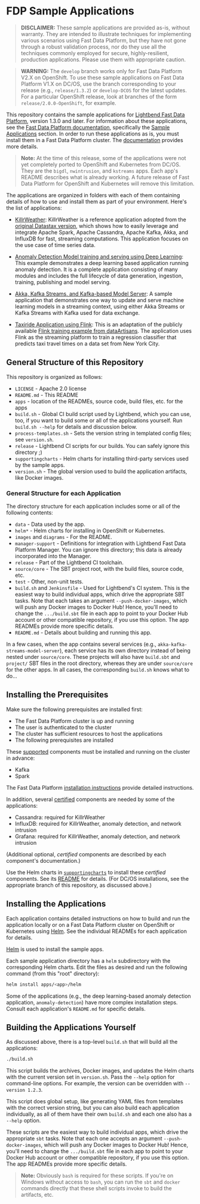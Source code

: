 # FDP Sample Applications

> **DISCLAIMER:** These sample applications are provided as-is, without warranty. They are intended to illustrate techniques for implementing various scenarios using Fast Data Platform, but they have not gone through a robust validation process, nor do they use all the techniques commonly employed for secure, highly-resilient, production applications. Please use them with appropriate caution.

> **WARNING:** The `develop` branch works only for Fast Data Platform V2.X on OpenShift. To use these sample applications on Fast Data Platform V1.X on DC/OS, use the branch corresponding to your release (e.g., `release/1.3.2`) or `develop-DCOS` for the latest updates. For a particular OpenShift release, look at branches of the form `release/2.0.0-OpenShift`, for example.

This repository contains the sample applications for [Lightbend Fast Data Platform](https://www.lightbend.com/products/fast-data-platform), version 1.3.0 and later. For information about these applications, see the [Fast Data Platform documentation](https://developer.lightbend.com/docs/fast-data-platform/current/), specifically the [Sample Applications](https://developer.lightbend.com/docs/fast-data-platform/current/#sample-apps) section. In order to run these applications as is, you must install them in a Fast Data Platform cluster. The [documentation](https://developer.lightbend.com/docs/fast-data-platform/current/) provides more details.

> **Note:** At the time of this release, some of the applications were not yet completely ported to OpenShift and Kubernetes from DC/OS. They are the `bigdl`, `nwintrusion`, and `kstreams` apps. Each app's README describes what is already working. A future release of Fast Data Platform for OpenShift and Kubernetes will remove this limitation.

The applications are organized in folders with each of them containing details of how to use and install them as part of your environment. Here's the list of applications:

* [KillrWeather](apps/killrweather/README.md): KillrWeather is a reference application adopted from the [original Datastax version](https://github.com/killrweather/killrweather), which shows how to easily leverage and integrate Apache Spark, Apache Cassandra, Apache Kafka, Akka, and InfluxDB for fast, streaming computations. This application focuses on the use case of time series data.

* [Anomaly Detection Model training and serving using Deep Learning](apps/anomaly-detection/README.md): This example demonstrates a deep learning based application running anomaly detection. It is a complete application consisting of many modules and includes the full lifecycle of data generation, ingestion, training, publishing and model serving.

* [Akka, Kafka Streams, and Kafka-based Model Server](apps/akka-kafka-streams-model-server/README.md): A sample application that demonstrates one way to update and serve machine learning models in a streaming context, using either Akka Streams or Kafka Streams with Kafka used for data exchange.

<!--
* [Network Intrusion](apps/nwintrusion/README.md): A network intrusion detector application that ingests network traffic data from Kafka and runs an online clustering algorithm using Spark Streaming to detect anomalies.

* [VGG Training on CIFAR-10 data using BigDL](apps/bigdl/README.md): This is a demonstration of using a Spark based deep learning library on Fast Data Platform. We use [Intel BigDL](https://github.com/intel-analytics/BigDL) library and train a VGG Network on CIFAR-10 data set.
-->

* [Taxiride Application using Flink](apps/flink/README.md): This is an adaptation of the publicly available [Flink training example from dataArtisans](http://training.data-artisans.com/). The application uses Flink as the streaming platform to train a regression classifier that predicts taxi travel times on a data set from New York City.

<!--
* [Processing Web Logs with Kafka Streams](apps/kstream/README.md): This example uses the Kafka Streams APIs to process weblogs. It shows the power of both the higher level DSLs as well as the lower level Processor based APIs.
-->

## General Structure of this Repository

This repository is organized as follows:

* `LICENSE` - Apache 2.0 license
* `README.md` - This README
* `apps` - location of the READMEs, source code, build files, etc. for the apps
* `build.sh` - Global CI build script used by Lightbend, which you can use, too, if you want to build some or all of the applications yourself. Run `build.sh --help` for details and discussion below.
* `process-templates.sh` - Sets the version string in templated config files; see `version.sh`.
* `release` - Lightbend CI scripts for our builds. You can safely ignore this directory ;)
* `supportingcharts` - Helm charts for installing third-party services used by the sample apps.
* `version.sh` - The global version used to build the application artifacts, like Docker images.

### General Structure for each Application

The directory structure for each application includes some or all of the following contents:

* `data` - Data used by the app.
* `helm*` - Helm charts for installing in OpenShift or Kubernetes.
* `images` and `diagrams` - For the README.
* `manager-support` - Definitions for integration with Lightbend Fast Data Platform Manager. You can ignore this directory; this data is already incorporated into the Manager.
* `release` - Part of the Lightbend CI toolchain.
* `source/core` - The SBT project root, with the build files, source code, etc.
* `test` - Other, non-unit tests.
* `build.sh` and `Jenkinsfile` - Used for Lightbend's CI system. This is the easiest way to build individual apps, which drive the appropriate SBT tasks. Note that each takes an argument `--push-docker-images`, which will push any Docker images to Docker Hub! Hence, you'll need to change the `.../build.sbt` file in each app to point to your Docker Hub account or other compatible repository, if you use this option. The app READMEs provide more specific details.
* `README.md` - Details about building and running this app.

In a few cases, when the app contains several services (e.g., `akka-kafka-streams-model-server`), each service has its own directory instead of being nested under `source/core`. These projects will also have `build.sbt` and `project/` SBT files in the root directory, whereas they are under `source/core` for the other apps. In all cases, the corresponding `build.sh` knows what to do...

## Installing the Prerequisites

Make sure the following prerequisites are installed first:

* The Fast Data Platform cluster is up and running
* The user is authenticated to the cluster
* The cluster has sufficient resources to host the applications
* The following prerequisites are installed

These [supported](https://developer.lightbend.com/docs/fast-data-platform/current/#overview) components must be installed and running on the cluster in advance:

* Kafka
* Spark

The Fast Data Platform [installation instructions](https://developer.lightbend.com/docs/fast-data-platform/current/#installation) provide detailed instructions.

In addition, several [certified](https://developer.lightbend.com/docs/fast-data-platform/current/#overview) components are needed by some of the applications:

* Cassandra: required for KillrWeather
* InfluxDB: required for KillrWeather, anomaly detection, and network intrusion
* Grafana: required for KillrWeather, anomaly detection, and network intrusion

(Additional optional, _certified_ components are described by each component's documentation.)

Use the Helm charts in [`supportingcharts`](/supportingcharts) to install these _certified_ components. See its [README](/supportingcharts/README.md) for details. (For DC/OS installations, see the appropriate branch of this repository, as discussed above.)

## Installing the Applications

Each application contains detailed instructions on how to build and run the application locally or on a Fast Data Platform cluster on OpenShift or Kubernetes using [Helm](https://helm.sh/). See the individual READMEs for each application for details.

[Helm](https://helm.sh/) is used to install the sample apps.

Each sample application directory has a `helm` subdirectory with the corresponding Helm charts. Edit the files as desired and run the following command (from this "root" directory):

```bash
helm install apps/<app>/helm
```

Some of the applications (e.g., the deep learning-based anomaly detection application, `anomaly-detection`) have more complex installation steps. Consult each application's `README.md` for specific details.

## Building the Applications Yourself

As discussed above, there is a top-level `build.sh` that will build all the applications:

```bash
./build.sh
```

This script builds the archives, Docker images, and updates the Helm charts with the current version set in `version.sh`. Pass the `--help` option for command-line options. For example, the version can be overridden with `--version 1.2.3`.

This script does global setup, like generating YAML files from templates with the correct version string, but you can also build each application individually, as all of them have their own `build.sh` and each one also has a `--help` option.

These scripts are the easiest way to build individual apps, which drive the appropriate `sbt` tasks. Note that each one accepts an argument `--push-docker-images`, which will push any Docker images to Docker Hub! Hence, you'll need to change the `.../build.sbt` file in each app to point to your Docker Hub account or other compatible repository, if you use this option. The app READMEs provide more specific details.

> **Note:** Obviously `bash` is required for these scripts. If you're on Windows without access to `bash`, you can run the `sbt` and `docker` commands directly that these shell scripts invoke to build the artifacts, etc.


